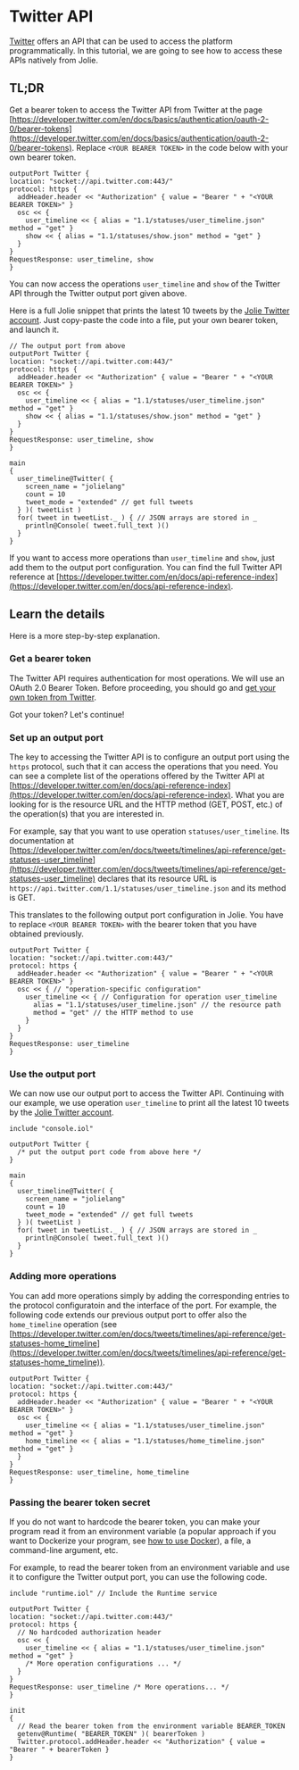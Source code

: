 # Twitter API

[Twitter](https://twitter.com) offers an API that can be used to access the platform programmatically. In this tutorial, we are going to see how to access these APIs natively from Jolie.

## TL;DR

Get a bearer token to access the Twitter API from Twitter at the page [https://developer.twitter.com/en/docs/basics/authentication/oauth-2-0/bearer-tokens](https://developer.twitter.com/en/docs/basics/authentication/oauth-2-0/bearer-tokens). Replace `<YOUR BEARER TOKEN>` in the code below with your own bearer token.

```
outputPort Twitter {
location: "socket://api.twitter.com:443/"
protocol: https {
  addHeader.header << "Authorization" { value = "Bearer " + "<YOUR BEARER TOKEN>" }
  osc << {
    user_timeline << { alias = "1.1/statuses/user_timeline.json" method = "get" }
    show << { alias = "1.1/statuses/show.json" method = "get" }
  }
}
RequestResponse: user_timeline, show
}
```

You can now access the operations `user_timeline` and `show` of the Twitter API through the Twitter output port given above.

Here is a full Jolie snippet that prints the latest 10 tweets by the [Jolie Twitter account](https://twitter.com/jolielang). Just copy-paste the code into a file, put your own bearer token, and launch it.

```
// The output port from above
outputPort Twitter {
location: "socket://api.twitter.com:443/"
protocol: https {
  addHeader.header << "Authorization" { value = "Bearer " + "<YOUR BEARER TOKEN>" }
  osc << {
    user_timeline << { alias = "1.1/statuses/user_timeline.json" method = "get" }
    show << { alias = "1.1/statuses/show.json" method = "get" }
  }
}
RequestResponse: user_timeline, show
}

main
{
  user_timeline@Twitter( {
    screen_name = "jolielang"
    count = 10
    tweet_mode = "extended" // get full tweets
  } )( tweetList )
  for( tweet in tweetList._ ) { // JSON arrays are stored in _
    println@Console( tweet.full_text )()
  }
}
```

If you want to access more operations than `user_timeline` and `show`, just add them to the output port configuration. You can find the full Twitter API reference at [https://developer.twitter.com/en/docs/api-reference-index](https://developer.twitter.com/en/docs/api-reference-index).

## Learn the details

Here is a more step-by-step explanation.

### Get a bearer token

The Twitter API requires authentication for most operations. We will use an OAuth 2.0 Bearer Token. Before proceeding, you should go and [get your own token from Twitter](https://developer.twitter.com/en/docs/basics/authentication/oauth-2-0/bearer-tokens).

Got your token? Let's continue!

### Set up an output port

The key to accessing the Twitter API is to configure an output port using the `https` protocol, such that it can access the operations that you need.
You can see a complete list of the operations offered by the Twitter API at [https://developer.twitter.com/en/docs/api-reference-index](https://developer.twitter.com/en/docs/api-reference-index). What you are looking for is the resource URL and the HTTP method (GET, POST, etc.) of the operation(s) that you are interested in.

For example, say that you want to use operation `statuses/user_timeline`. Its documentation at [https://developer.twitter.com/en/docs/tweets/timelines/api-reference/get-statuses-user_timeline](https://developer.twitter.com/en/docs/tweets/timelines/api-reference/get-statuses-user_timeline) declares that its resource URL is `https://api.twitter.com/1.1/statuses/user_timeline.json` and its method is GET.

This translates to the following output port configuration in Jolie. You have to replace `<YOUR BEARER TOKEN>` with the bearer token that you have obtained previously.

```
outputPort Twitter {
location: "socket://api.twitter.com:443/"
protocol: https {
  addHeader.header << "Authorization" { value = "Bearer " + "<YOUR BEARER TOKEN>" }
  osc << { // "operation-specific configuration"
    user_timeline << { // Configuration for operation user_timeline
      alias = "1.1/statuses/user_timeline.json" // the resource path
      method = "get" // the HTTP method to use
    }
  }
}
RequestResponse: user_timeline
}
```

### Use the output port

We can now use our output port to access the Twitter API. Continuing with our example, we use operation `user_timeline` to print all the latest 10 tweets by the [Jolie Twitter account](https://twitter.com/jolielang).

```
include "console.iol"

outputPort Twitter {
  /* put the output port code from above here */
}

main
{
  user_timeline@Twitter( {
    screen_name = "jolielang"
    count = 10
    tweet_mode = "extended" // get full tweets
  } )( tweetList )
  for( tweet in tweetList._ ) { // JSON arrays are stored in _
    println@Console( tweet.full_text )()
  }
}
```

### Adding more operations

You can add more operations simply by adding the corresponding entries to the protocol configuratoin and the interface of the port. For example, the following code extends our previous output port to offer also the `home_timeline` operation (see [https://developer.twitter.com/en/docs/tweets/timelines/api-reference/get-statuses-home_timeline](https://developer.twitter.com/en/docs/tweets/timelines/api-reference/get-statuses-home_timeline)).

```
outputPort Twitter {
location: "socket://api.twitter.com:443/"
protocol: https {
  addHeader.header << "Authorization" { value = "Bearer " + "<YOUR BEARER TOKEN>" }
  osc << {
    user_timeline << { alias = "1.1/statuses/user_timeline.json" method = "get" }
    home_timeline << { alias = "1.1/statuses/home_timeline.json" method = "get" }
  }
}
RequestResponse: user_timeline, home_timeline
}
```

### Passing the bearer token secret

If you do not want to hardcode the bearer token, you can make your program read it from an environment variable (a popular approach if you want to Dockerize your program, see [how to use Docker](../language-tools-and-standard-library/containerization/docker/README.md)), a file, a command-line argument, etc.

For example, to read the bearer token from an environment variable and use it to configure the Twitter output port, you can use the following code.

```
include "runtime.iol" // Include the Runtime service

outputPort Twitter {
location: "socket://api.twitter.com:443/"
protocol: https {
  // No hardcoded authorization header
  osc << {
    user_timeline << { alias = "1.1/statuses/user_timeline.json" method = "get" }
    /* More operation configurations ... */
  }
}
RequestResponse: user_timeline /* More operations... */
}

init
{
  // Read the bearer token from the environment variable BEARER_TOKEN
  getenv@Runtime( "BEARER_TOKEN" )( bearerToken )
  Twitter.protocol.addHeader.header << "Authorization" { value = "Bearer " + bearerToken }
}
```

